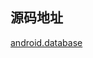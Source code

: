 ## 源码地址
[android.database](https://android.googlesource.com/platform/frameworks/base/+/master/core/java/android/database)